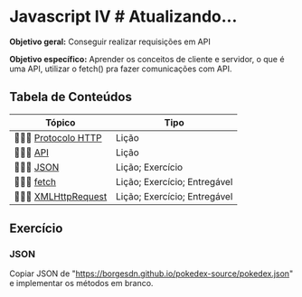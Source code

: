 # Javascript IV # Atualizando...

**Objetivo geral:** Conseguir realizar requisições em API 

**Objetivo específico:** Aprender os conceitos de cliente e servidor, o que é uma API, utilizar o fetch() pra fazer comunicações com API. 

## Tabela de Conteúdos

| Tópico      | Tipo |
| ----------- | ----------- |
| 👩🏾‍🏫 [Protocolo HTTP](01.%20Protocolo%20HTTP/README.md) | Lição |
| 👩🏾‍🏫 [API](02.%20API/README.md) | Lição |
| 👩🏾‍🏫 [JSON](03.%20JSON/README.md) | Lição; Exercício |
| 👩🏾‍🏫 [fetch](04.%20Fetch/README.md) | Lição; Exercício; Entregável |
| 👩🏾‍🏫 [XMLHttpRequest](05.%20XMLHttpRequest/README.md) | Lição; Exercício; Entregável |


## Exercício

### JSON

Copiar JSON de "https://borgesdn.github.io/pokedex-source/pokedex.json" e implementar os métodos em branco.